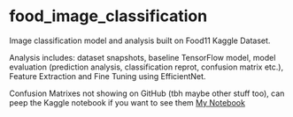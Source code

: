 # food_image_classification

Image classification model and analysis built on Food11 Kaggle Dataset.

Analysis includes: dataset snapshots, baseline TensorFlow model, model evaluation (prediction analysis, classification reprot, confusion matrix etc.), Feature Extraction and Fine Tuning using EfficientNet.

Confusion Matrixes not showing on GitHub (tbh maybe other stuff too), can peep the Kaggle notebook if you want to see them [My Notebook](https://www.kaggle.com/code/mattneel/food-image-classification/)
